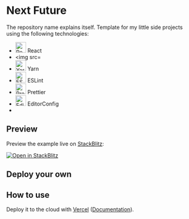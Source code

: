 # Next Future

The repository name explains itself.
Template for my little side projects using the following technologies:

- <img src="https://github.com/girordo/geticon/blob/master/logos/react.svg" alt="React" width="28px" height="28px"/> React
- <img src=
- <img src="https://github.com/girordo/geticon/blob/master/logos/yarn.svg" alt="Yarn" width="28px" height="28px"/> Yarn
- <img src="https://github.com/girordo/geticon/blob/master/logos/eslint.svg" alt="ESLint" width="28px" height="28px"/> ESLint
- <img src="https://github.com/girordo/geticon/blob/master/logos/prettier.svg" alt="Prettier" width="28px" height="28px"/> Prettier
- <img src="https://editorconfig.org/logo.png" alt="EditorConfig" width="28px" height="28px"> EditorConfig
- 

## Preview

Preview the example live on [StackBlitz](http://stackblitz.com/):

[![Open in StackBlitz](https://developer.stackblitz.com/img/open_in_stackblitz.svg)](https://stackblitz.com/github/vercel/next.js/tree/canary/examples/with-tailwindcss)

## Deploy your own


## How to use

Deploy it to the cloud with [Vercel](https://vercel.com/new?utm_source=github&utm_medium=readme&utm_campaign=next-example) ([Documentation](https://nextjs.org/docs/deployment)).
